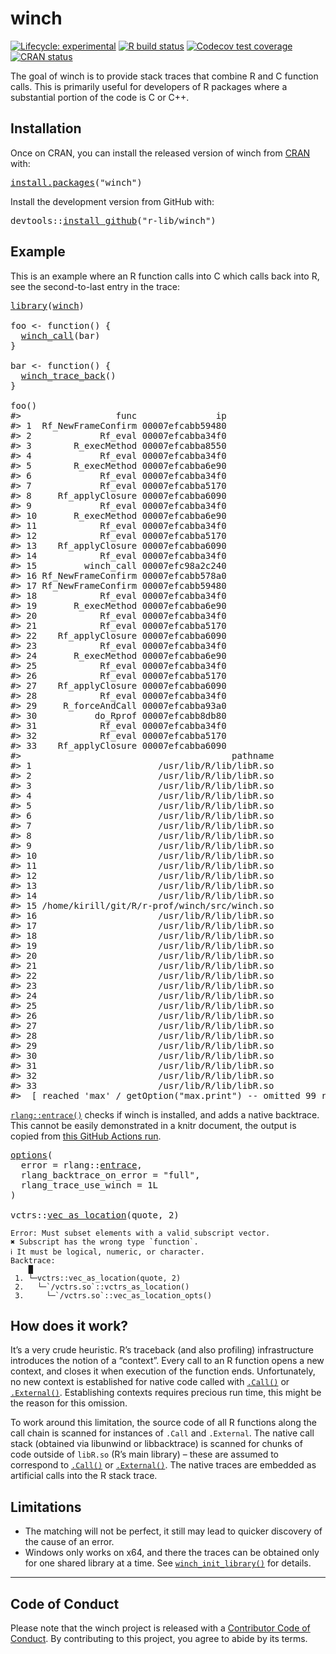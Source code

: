 <!-- README.md is generated from README.Rmd. Please edit that file -->

# winch

<!-- badges: start -->

[![Lifecycle: experimental](https://img.shields.io/badge/lifecycle-experimental-orange.svg)](https://www.tidyverse.org/lifecycle/#experimental) [![R build status](https://github.com/r-prof/winch/workflows/rcc/badge.svg)](https://github.com/r-prof/winch/actions) [![Codecov test coverage](https://codecov.io/gh/r-prof/winch/branch/master/graph/badge.svg)](https://codecov.io/gh/r-prof/winch?branch=master) [![CRAN status](https://www.r-pkg.org/badges/version/winch)](https://CRAN.R-project.org/package=winch)

<!-- badges: end -->

The goal of winch is to provide stack traces that combine R and C function calls. This is primarily useful for developers of R packages where a substantial portion of the code is C or C++.

## Installation

Once on CRAN, you can install the released version of winch from [CRAN](https://CRAN.R-project.org) with:

<pre class='chroma'>
<span class='nf'><a href='https://rdrr.io/r/utils/install.packages.html'>install.packages</a></span>(<span class='s'>"winch"</span>)
</pre>

Install the development version from GitHub with:

<pre class='chroma'>
<span class='k'>devtools</span>::<span class='nf'><a href='https://devtools.r-lib.org//reference/remote-reexports.html'>install_github</a></span>(<span class='s'>"r-lib/winch"</span>)
</pre>

## Example

This is an example where an R function calls into C which calls back into R, see the second-to-last entry in the trace:

<pre class='chroma'>
<span class='nf'><a href='https://rdrr.io/r/base/library.html'>library</a></span>(<span class='k'><a href='https://r-prof.github.io/winch/'>winch</a></span>)

<span class='k'>foo</span> <span class='o'>&lt;-</span> <span class='nf'>function</span>() {
  <span class='nf'><a href='https://r-prof.github.io/winch/reference/winch_call.html'>winch_call</a></span>(<span class='k'>bar</span>)
}

<span class='k'>bar</span> <span class='o'>&lt;-</span> <span class='nf'>function</span>() {
  <span class='nf'><a href='https://r-prof.github.io/winch/reference/winch_trace_back.html'>winch_trace_back</a></span>()
}

<span class='nf'>foo</span>()
<span class='c'>#&gt;                  func               ip</span>
<span class='c'>#&gt; 1  Rf_NewFrameConfirm 00007efcabb59480</span>
<span class='c'>#&gt; 2             Rf_eval 00007efcabba34f0</span>
<span class='c'>#&gt; 3        R_execMethod 00007efcabba8550</span>
<span class='c'>#&gt; 4             Rf_eval 00007efcabba34f0</span>
<span class='c'>#&gt; 5        R_execMethod 00007efcabba6e90</span>
<span class='c'>#&gt; 6             Rf_eval 00007efcabba34f0</span>
<span class='c'>#&gt; 7             Rf_eval 00007efcabba5170</span>
<span class='c'>#&gt; 8     Rf_applyClosure 00007efcabba6090</span>
<span class='c'>#&gt; 9             Rf_eval 00007efcabba34f0</span>
<span class='c'>#&gt; 10       R_execMethod 00007efcabba6e90</span>
<span class='c'>#&gt; 11            Rf_eval 00007efcabba34f0</span>
<span class='c'>#&gt; 12            Rf_eval 00007efcabba5170</span>
<span class='c'>#&gt; 13    Rf_applyClosure 00007efcabba6090</span>
<span class='c'>#&gt; 14            Rf_eval 00007efcabba34f0</span>
<span class='c'>#&gt; 15         winch_call 00007efc98a2c240</span>
<span class='c'>#&gt; 16 Rf_NewFrameConfirm 00007efcabb578a0</span>
<span class='c'>#&gt; 17 Rf_NewFrameConfirm 00007efcabb59480</span>
<span class='c'>#&gt; 18            Rf_eval 00007efcabba34f0</span>
<span class='c'>#&gt; 19       R_execMethod 00007efcabba6e90</span>
<span class='c'>#&gt; 20            Rf_eval 00007efcabba34f0</span>
<span class='c'>#&gt; 21            Rf_eval 00007efcabba5170</span>
<span class='c'>#&gt; 22    Rf_applyClosure 00007efcabba6090</span>
<span class='c'>#&gt; 23            Rf_eval 00007efcabba34f0</span>
<span class='c'>#&gt; 24       R_execMethod 00007efcabba6e90</span>
<span class='c'>#&gt; 25            Rf_eval 00007efcabba34f0</span>
<span class='c'>#&gt; 26            Rf_eval 00007efcabba5170</span>
<span class='c'>#&gt; 27    Rf_applyClosure 00007efcabba6090</span>
<span class='c'>#&gt; 28            Rf_eval 00007efcabba34f0</span>
<span class='c'>#&gt; 29     R_forceAndCall 00007efcabba93a0</span>
<span class='c'>#&gt; 30           do_Rprof 00007efcabb8db80</span>
<span class='c'>#&gt; 31            Rf_eval 00007efcabba34f0</span>
<span class='c'>#&gt; 32            Rf_eval 00007efcabba5170</span>
<span class='c'>#&gt; 33    Rf_applyClosure 00007efcabba6090</span>
<span class='c'>#&gt;                                        pathname</span>
<span class='c'>#&gt; 1                        /usr/lib/R/lib/libR.so</span>
<span class='c'>#&gt; 2                        /usr/lib/R/lib/libR.so</span>
<span class='c'>#&gt; 3                        /usr/lib/R/lib/libR.so</span>
<span class='c'>#&gt; 4                        /usr/lib/R/lib/libR.so</span>
<span class='c'>#&gt; 5                        /usr/lib/R/lib/libR.so</span>
<span class='c'>#&gt; 6                        /usr/lib/R/lib/libR.so</span>
<span class='c'>#&gt; 7                        /usr/lib/R/lib/libR.so</span>
<span class='c'>#&gt; 8                        /usr/lib/R/lib/libR.so</span>
<span class='c'>#&gt; 9                        /usr/lib/R/lib/libR.so</span>
<span class='c'>#&gt; 10                       /usr/lib/R/lib/libR.so</span>
<span class='c'>#&gt; 11                       /usr/lib/R/lib/libR.so</span>
<span class='c'>#&gt; 12                       /usr/lib/R/lib/libR.so</span>
<span class='c'>#&gt; 13                       /usr/lib/R/lib/libR.so</span>
<span class='c'>#&gt; 14                       /usr/lib/R/lib/libR.so</span>
<span class='c'>#&gt; 15 /home/kirill/git/R/r-prof/winch/src/winch.so</span>
<span class='c'>#&gt; 16                       /usr/lib/R/lib/libR.so</span>
<span class='c'>#&gt; 17                       /usr/lib/R/lib/libR.so</span>
<span class='c'>#&gt; 18                       /usr/lib/R/lib/libR.so</span>
<span class='c'>#&gt; 19                       /usr/lib/R/lib/libR.so</span>
<span class='c'>#&gt; 20                       /usr/lib/R/lib/libR.so</span>
<span class='c'>#&gt; 21                       /usr/lib/R/lib/libR.so</span>
<span class='c'>#&gt; 22                       /usr/lib/R/lib/libR.so</span>
<span class='c'>#&gt; 23                       /usr/lib/R/lib/libR.so</span>
<span class='c'>#&gt; 24                       /usr/lib/R/lib/libR.so</span>
<span class='c'>#&gt; 25                       /usr/lib/R/lib/libR.so</span>
<span class='c'>#&gt; 26                       /usr/lib/R/lib/libR.so</span>
<span class='c'>#&gt; 27                       /usr/lib/R/lib/libR.so</span>
<span class='c'>#&gt; 28                       /usr/lib/R/lib/libR.so</span>
<span class='c'>#&gt; 29                       /usr/lib/R/lib/libR.so</span>
<span class='c'>#&gt; 30                       /usr/lib/R/lib/libR.so</span>
<span class='c'>#&gt; 31                       /usr/lib/R/lib/libR.so</span>
<span class='c'>#&gt; 32                       /usr/lib/R/lib/libR.so</span>
<span class='c'>#&gt; 33                       /usr/lib/R/lib/libR.so</span>
<span class='c'>#&gt;  [ reached 'max' / getOption("max.print") -- omitted 99 rows ]</span>
</pre>

[`rlang::entrace()`](https://rlang.r-lib.org/reference/entrace.html) checks if winch is installed, and adds a native backtrace. This cannot be easily demonstrated in a knitr document, the output is copied from [this GitHub Actions run](https://github.com/r-prof/winch/runs/1147640026?check_suite_focus=true#step:12:169).

<pre class='chroma'>
<span class='nf'><a href='https://rdrr.io/r/base/options.html'>options</a></span>(
  error = <span class='k'>rlang</span>::<span class='k'><a href='https://rlang.r-lib.org/reference/entrace.html'>entrace</a></span>,
  rlang_backtrace_on_error = <span class='s'>"full"</span>,
  rlang_trace_use_winch = <span class='m'>1L</span>
)

<span class='k'>vctrs</span>::<span class='nf'><a href='https://vctrs.r-lib.org/reference/vec_as_location.html'>vec_as_location</a></span>(<span class='k'>quote</span>, <span class='m'>2</span>)
</pre>

    Error: Must subset elements with a valid subscript vector.
    ✖ Subscript has the wrong type `function`.
    ℹ It must be logical, numeric, or character.
    Backtrace:
        █
     1. └─vctrs::vec_as_location(quote, 2)
     2.   └─`/vctrs.so`::vctrs_as_location()
     3.     └─`/vctrs.so`::vec_as_location_opts()

## How does it work?

It’s a very crude heuristic. R’s traceback (and also profiling) infrastructure introduces the notion of a “context”. Every call to an R function opens a new context, and closes it when execution of the function ends. Unfortunately, no new context is established for native code called with [`.Call()`](https://rdrr.io/r/base/CallExternal.html) or [`.External()`](https://rdrr.io/r/base/CallExternal.html). Establishing contexts requires precious run time, this might be the reason for this omission.

To work around this limitation, the source code of all R functions along the call chain is scanned for instances of `.Call` and `.External`. The native call stack (obtained via libunwind or libbacktrace) is scanned for chunks of code outside of `libR.so` (R’s main library) – these are assumed to correspond to [`.Call()`](https://rdrr.io/r/base/CallExternal.html) or [`.External()`](https://rdrr.io/r/base/CallExternal.html). The native traces are embedded as artificial calls into the R stack trace.

## Limitations

  - The matching will not be perfect, it still may lead to quicker discovery of the cause of an error.
  - Windows only works on x64, and there the traces can be obtained only for one shared library at a time. See [`winch_init_library()`](https://r-prof.github.io/winch/reference/winch_init_library.html) for details.

-----

## Code of Conduct

Please note that the winch project is released with a [Contributor Code of Conduct](https://contributor-covenant.org/version/2/0/CODE_OF_CONDUCT.html). By contributing to this project, you agree to abide by its terms.
